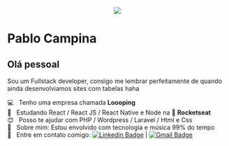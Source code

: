 <p align="center">
  <a href="https://github.com/pcampina">
    <img src="https://i.ibb.co/n38mR2Z/pcampina.png">
  </a>
</p>

# Pablo Campina

## Olá pessoal
Sou um Fullstack developer, consigo me lembrar perfeitamente
de quando ainda desenvolviamos sites com tabelas haha

 :computer:  &nbsp; Tenho uma empresa chamada **Loooping**
 <br/> :green_book: &nbsp; Estudando React / React JS / React Native e Node na :rocket: **Rocketseat**
 <br/> :blush: &nbsp; Posso te ajudar com PHP / Wordpress / Laravel / Html e Css
 <br/> 💬  &nbsp; Sobre mim: Estou envolvido com tecnologia e música 99% do tempo
 <br/> :email: &nbsp; Entre em contato comigo: [![Linkedin Badge](https://img.shields.io/badge/-PabloCampina-blue?style=flat-square&logo=Linkedin&logoColor=white&link=https://www.linkedin.com/in/pablocampina/)](https://www.linkedin.com/in/pablocampina/) 
| 
[![Gmail Badge](https://img.shields.io/badge/-pablo.dsn@gmail.com-c14438?style=flat-square&logo=Gmail&logoColor=white&link=mailto:pablo.dsn@gmail.com)](mailto:pablo.dsn@gmail.com)
